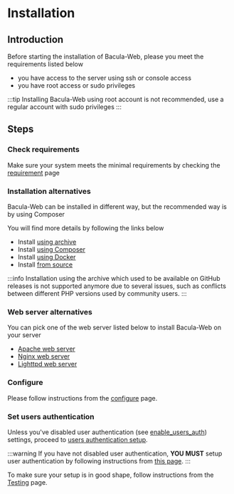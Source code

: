 # Installation

## Introduction

Before starting the installation of Bacula-Web, please you meet the requirements listed below

* you have access to the server using ssh or console access
* you have root access or sudo privileges

:::tip
Installing Bacula-Web using root account is not recommended, use a regular account with sudo privileges
:::

## Steps

### Check requirements

Make sure your system meets the minimal requirements by checking the [requirement](requirements.md) page

### Installation alternatives

Bacula-Web can be installed in different way, but the recommended way is by using Composer

You will find more details by following the links below

* Install [using archive](archive-install.md)
* Install [using Composer](composer-install.md)
* Install [using Docker](docker-install.md)
* Install [from source](source-install.md)

:::info
Installation using the archive which used to be available on GitHub releases is not supported anymore due to several issues, such as conflicts
between different PHP versions used by community users.
:::

### Web server alternatives

You can pick one of the web server listed below to install Bacula-Web on your server

* [Apache web server](web-server/apache.md)
* [Nginx web server](web-server/nginx.md)
* [Lighttpd web server](web-server/lighttpd.md)

### Configure

Please follow instructions from the [configure](configure.md) page.

### Set users authentication

Unless you've disabled user authentication (see [enable_users_auth](configure.md#enable_users_auth)) settings,  proceed to [users authentication setup](setup-user-auth.md).

:::warning
If you have not disabled user authentication, **YOU MUST** setup user authentication by following instructions from [this page](setup-user-auth).
:::

To make sure your setup is in good shape, follow instructions from the [Testing](test.md) page.
